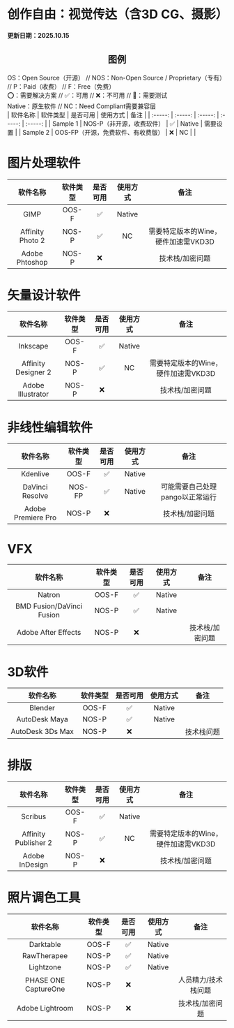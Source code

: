 # 创作自由：视觉传达（含3D CG、摄影）
#### 更新日期：2025.10.15

## <center>图例</center>

OS：Open Source（开源） // NOS：Non-Open Source / Proprietary（专有） // P：Paid（收费） // F：Free（免费）<br>
⭕：需要解决方案 // ✅：可用 // ❌：不可用 // 🔧：需要测试<br>
Native：原生软件 // NC：Need Compliant需要兼容层<br>
| 软件名称 | 软件类型 | 是否可用 | 使用方式 | 备注 |
| :-----: | :-----: | :-----: | :-----: | :-----: |
| Sample 1 | NOS-P（非开源，收费软件） | ✅ | Native | 需要设置 |
| Sample 2 | OOS-FP（开源，免费软件、有收费版） | ❌ | NC |  |

# 图片处理软件

| 软件名称 | 软件类型 | 是否可用 | 使用方式 | 备注 |
| :-----: | :-----: | :-----: | :-----: | :-----: |
| GIMP | OOS-F | ✅ | Native | |
| Affinity Photo 2 | NOS-P | ✅ | NC | 需要特定版本的Wine，硬件加速需VKD3D |
| Adobe Phtoshop | NOS-P | ❌ | | 技术栈/加密问题 | 

# 矢量设计软件

| 软件名称 | 软件类型 | 是否可用 | 使用方式 | 备注 |
| :-----: | :-----: | :-----: | :-----: | :-----: |
| Inkscape | OOS-F | ✅ | Native | |
| Affinity Designer 2 | NOS-P | ✅ | NC | 需要特定版本的Wine，硬件加速需VKD3D |
| Adobe Illustrator | NOS-P | ❌ | | 技术栈/加密问题 | 

# 非线性编辑软件

| 软件名称 | 软件类型 | 是否可用 | 使用方式 | 备注 |
| :-----: | :-----: | :-----: | :-----: | :-----: |
| Kdenlive | OOS-F | ✅ | Native | |
| DaVinci Resolve | NOS-FP | ✅ | Native | 可能需要自己处理pango以正常运行 |
| Adobe Premiere Pro | NOS-P | ❌ | | 技术栈/加密问题 | 

# VFX

| 软件名称 | 软件类型 | 是否可用 | 使用方式 | 备注 |
| :-----: | :-----: | :-----: | :-----: | :-----: |
| Natron | OOS-F | ✅ | Native | |
| BMD Fusion/DaVinci Fusion | NOS-P | ✅ | Native | |
| Adobe After Effects | NOS-P | ❌ | | 技术栈/加密问题 | 

# 3D软件

| 软件名称 | 软件类型 | 是否可用 | 使用方式 | 备注 |
| :-----: | :-----: | :-----: | :-----: | :-----: |
| Blender | OOS-F | ✅ | Native | |
| AutoDesk Maya | NOS-P | ✅ | Native | |
| AutoDesk 3Ds Max | NOS-P | ❌ | | 技术栈问题 | 

# 排版

| 软件名称 | 软件类型 | 是否可用 | 使用方式 | 备注 |
| :-----: | :-----: | :-----: | :-----: | :-----: |
| Scribus | OOS-F | ✅ | Native | |
| Affinity Publisher 2 | NOS-P | ✅ | NC | 需要特定版本的Wine，硬件加速需VKD3D |
| Adobe InDesign | NOS-P | ❌ | | 技术栈/加密问题 | 

# 照片调色工具

| 软件名称 | 软件类型 | 是否可用 | 使用方式 | 备注 |
| :-----: | :-----: | :-----: | :-----: | :-----: |
| Darktable | OOS-F | ✅ | Native | |
| RawTherapee | NOS-P | ✅ | Native | |
| Lightzone | NOS-P | ✅ | Native | |
| PHASE ONE CaptureOne | NOS-P | ❌ | | 人员精力/技术栈问题 | 
| Adobe Lightroom | NOS-P | ❌ | | 技术栈/加密问题 | 
